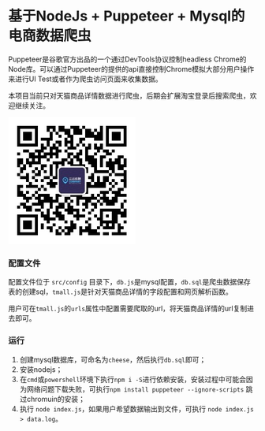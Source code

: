 # 基于NodeJs + Puppeteer + Mysql的电商数据爬虫

Puppeteer是谷歌官方出品的一个通过DevTools协议控制headless Chrome的Node库。可以通过Puppeteer的提供的api直接控制Chrome模拟大部分用户操作来进行UI Test或者作为爬虫访问页面来收集数据。

本项目当前只对天猫商品详情数据进行爬虫，后期会扩展淘宝登录后搜索爬虫，欢迎继续关注。

![公众号](./documents/qrcode.jpg "关注公众号")


### 配置文件

配置文件位于 `src/config` 目录下，`db.js`是mysql配置，`db.sql`是爬虫数据保存表的创建sql，`tmall.js`是针对天猫商品详情的字段配置和网页解析函数。

用户可在`tmall.js`的`urls`属性中配置需要爬取的url，将天猫商品详情的url复制进去即可。

### 运行

1. 创建mysql数据库，可命名为`cheese`，然后执行`db.sql`即可；
2. 安装nodejs；
3. 在`cmd`或`powershell`环境下执行`npm i -S`进行依赖安装，安装过程中可能会因为网络问题下载失败，可执行`npm install puppeteer --ignore-scripts` 跳过chromuin的安装；
4. 执行 `node index.js`，如果用户希望数据输出到文件，可执行 `node index.js > data.log`。